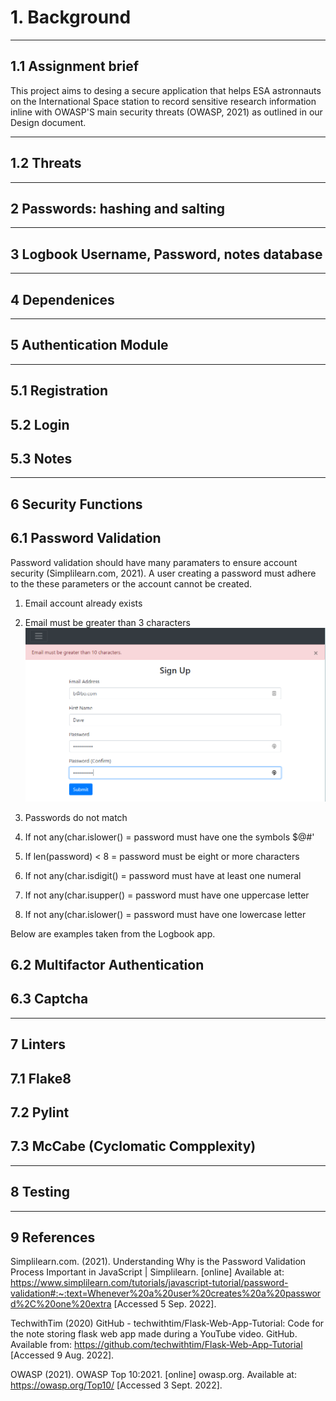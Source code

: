 # 1. Background
-------------------------------------------------------------
## 1.1 Assignment brief

This project aims to desing a secure application that helps ESA astronnauts on the International Space station to record sensitive research information inline with OWASP'S main security threats (OWASP, 2021) as outlined in our Design document.




--------------------------------------------------------------

## 1.2 Threats
------------------------------------------------------------

## 2 Passwords: hashing and salting



--------------------------------------------------------------

## 3 Logbook Username, Password, notes database

-------------------------------------------------------------

## 4 Dependenices

-----------------------------------------------------------

## 5 Authentication Module
------------------------------------------------------------

## 5.1 Registration

## 5.2 Login

## 5.3 Notes

---------------------------------------------------------------
## 6 Security Functions

## 6.1 Password Validation

Password validation should have many paramaters to ensure account security (Simplilearn.com, 2021). A user creating a password must adhere to the these parameters or the account cannot be created. 

1. Email account already exists
3. Email must be greater than 3 characters
![email len](https://github.com/JonnyAsh/ISS-Logbook/blob/2532b7ccc1b36ae56545a5f08debb4fe5c355ea6/ISS%20Secure%20Logbook/website/images/EMAIL%20LEN.png)

5. Passwords do not match
6. If not any(char.islower() = password must have one the symbols $@#'
7. If len(password) < 8 = password must be eight or more characters
8. If not any(char.isdigit() = password must have at least one numeral
9. If not any(char.isupper() = password must have one uppercase letter
10. If not any(char.islower() = password must have one lowercase letter




Below are examples taken from the Logbook app. 

## 6.2 Multifactor Authentication

## 6.3 Captcha

-------------------------------------------------------------

## 7 Linters

## 7.1 Flake8

## 7.2 Pylint

## 7.3 McCabe (Cyclomatic Compplexity)

-------------------------------------------------------------

## 8 Testing

------------------------------------------------------------

## 9 References

Simplilearn.com. (2021). Understanding Why is the Password Validation Process Important in JavaScript | Simplilearn. [online] Available at: https://www.simplilearn.com/tutorials/javascript-tutorial/password-validation#:~:text=Whenever%20a%20user%20creates%20a%20password%2C%20one%20extra [Accessed 5 Sep. 2022].

TechwithTim (2020) GitHub - techwithtim/Flask-Web-App-Tutorial: Code for the note storing flask web app made during a YouTube video. GitHub. Available from: https://github.com/techwithtim/Flask-Web-App-Tutorial [Accessed 9 Aug. 2022].

OWASP (2021). OWASP Top 10:2021. [online] owasp.org. Available at: https://owasp.org/Top10/ [Accessed 3 Sept. 2022].
‌
‌



